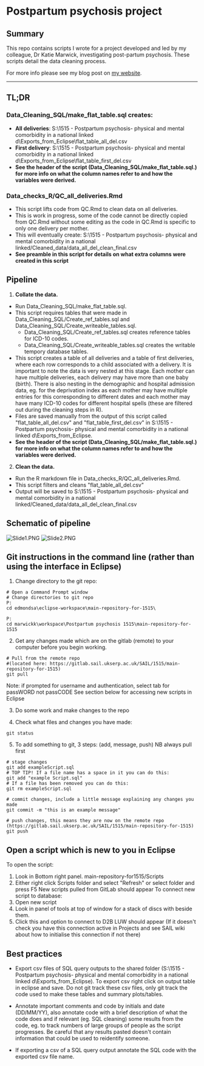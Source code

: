 # Postpartum psychosis project

## Summary

This repo contains scripts I wrote for a project developed and led by my colleague, Dr Katie Marwick, investigating post-partum psychosis. These scripts detail the data cleaning process.

For more info please see my blog post on [my website](https://ameliaes.github.io/posts/SQL-project).

______________________________

## TL;DR

### Data_Cleaning_SQL/make_flat_table.sql creates:
* **All deliveries**: S:\1515 - Postpartum psychosis- physical and mental comorbidity in a national linked d\Exports_from_Eclipse\flat_table_all_del.csv
* **First delivery**: S:\1515 - Postpartum psychosis- physical and mental comorbidity in a national linked d\Exports_from_Eclipse\flat_table_first_del.csv
* **See the header of the script (Data_Cleaning_SQL/make_flat_table.sql.) for more info on what the column names refer to and how the variables were derived.**

### Data_checks_R/QC_all_deliveries.Rmd
* This script lifts code from QC.Rmd to clean data on all deliveries. 
* This is work in progress, some of the code cannot be directly copied from QC.Rmd without some editing as the code in QC.Rmd is specific to only one delivery per mother.
* This will eventually create: S:\1515 - Postpartum psychosis- physical and mental comorbidity in a national linked/Cleaned_data/data_all_del_clean_final.csv
* **See preamble in this script for details on what extra columns were created in this script**

## Pipeline

1. **Collate the data.**
* Run Data_Cleaning_SQL/make_flat_table.sql. 
* This script requires tables that were made in Data_Cleaning_SQL/Create_ref_tables.sql and Data_Cleaning_SQL/Create_writeable_tables.sql. 
    * Data_Cleaning_SQL/Create_ref_tables.sql creates reference tables for ICD-10 codes.
    * Data_Cleaning_SQL/Create_writeable_tables.sql creates the writable tempory database tables.
* This script creates a table of all deliveries and a table of first deliveries, where each row corresponds to a child associated with a delivery. It is important to note the data is very nested at this stage. Each mother can have multiple deliveries, each delivery may have more than one baby (birth). There is also nesting in the demographic and hospital admission data, eg. for the deprivation index as each mother may have multiple entries for this corresponding to different dates and each mother may have many ICD-10 codes for different hospital spells (these are filtered out during the cleaning steps in R). 
* Files are saved manually from the output of this script called "flat_table_all_del.csv" and "flat_table_first_del.csv" in S:\1515 - Postpartum psychosis- physical and mental comorbidity in a national linked d\Exports_from_Eclipse.
* **See the header of the script (Data_Cleaning_SQL/make_flat_table.sql.) for more info on what the column names refer to and how the variables were derived.**

2. **Clean the data.**
* Run the R markdown file in Data_checks_R/QC_all_deliveries.Rmd.
* This script filters and cleans "flat_table_all_del.csv"
* Output will be saved to S:\1515 - Postpartum psychosis- physical and mental comorbidity in a national linked/Cleaned_data/data_all_del_clean_final.csv


## Schematic of pipeline
![Slide1.PNG](Slide1.PNG)
![Slide2.PNG](Slide2.PNG)

## Git instructions in the command line (rather than using the interface in Eclipse)
1. Change directory to the git repo:

```
# Open a Command Prompt window
# Change directories to git repo
P:
cd edmondsa\eclipse-workspace\main-repository-for-1515\

P:
cd marwickk\workspace\Postpartum psychosis 1515\main-repository-for-1515
```

2. Get any changes made which are on the gitlab (remote) to your computer before you begin working.

```
# Pull from the remote repo 
#(located here: https://gitlab.sail.ukserp.ac.uk/SAIL/1515/main-repository-for-1515)
git pull
```
Note: if prompted for username and authentication, select tab for passWORD not passCODE
See section below for accessing new scripts in Eclipse

3. Do some work and make changes to the repo

4. Check what files and changes you have made:

```
git status
```

5. To add something to git, 3 steps:
(add, message, push)
NB always pull first

```
# stage changes 
git add exampleScript.sql
# TOP TIP! If a file name has a space in it you can do this:
git add "example Script.sql"
# If a file has been removed you can do this:
git rm exampleScript.sql

# commit changes, include a little message explaining any changes you made
git commit -m "this is an example message"

# push changes, this means they are now on the remote repo (https://gitlab.sail.ukserp.ac.uk/SAIL/1515/main-repository-for-1515)
git push
```

## Open a script which is new to you in Eclipse
To open the script: 
1. Look in Bottom right panel. main-repository-for1515/Scripts
2. Either right click Scripts folder and select "Refresh" or select folder and press F5
New scripts pulled from GitLab should appear
To connect new script to database:
1. Open new script 
2. Look in panel of tools at top of window for a stack of discs with <NA> beside them.
3. Click this and option to connect to D2B LUW should appear
(If it doesn't check you have this connection active in Projects and see SAIL wiki about how to initialise this connection if not there)

## Best practices

* Export csv files of SQL query outputs to the shared folder (S:\1515 - Postpartum psychosis- physical and mental comorbidity in a national linked d\Exports_from_Eclipse). To export csv right click on output table in eclipse and save. Do not git track these csv files, only git track the code used to make these tables and summary plots/tables.

* Annotate important comments and code by initials and date (DD/MM/YY), also annotate code with a brief description of what the code does and if relevant (eg. SQL cleaning) some results from the code, eg. to track numbers of large groups of people as the script progresses. Be careful that any results pasted doesn't contain information that could be used to reidentify someone.

* If exporting a csv of a SQL query output annotate the SQL code with the exported csv file name.
